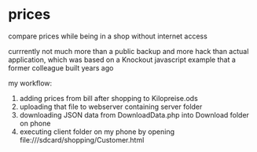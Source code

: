 # prices
compare prices while being in a shop without internet access 

currrently not much more than a public backup and more hack than actual application, which was based on a Knockout javascript example that a former colleague built years ago

my workflow:
1. adding prices from bill after shopping to Kilopreise.ods
2. uploading that file to webserver containing server folder
3. downloading JSON data from DownloadData.php into Download folder on phone
4. executing client folder on my phone by opening file:///sdcard/shopping/Customer.html



